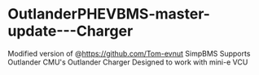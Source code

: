 # OutlanderPHEVBMS-master-update---Charger

Modified version of @https://github.com/Tom-evnut SimpBMS 
Supports Outlander CMU's
Outlander Charger
Designed to work with mini-e VCU
